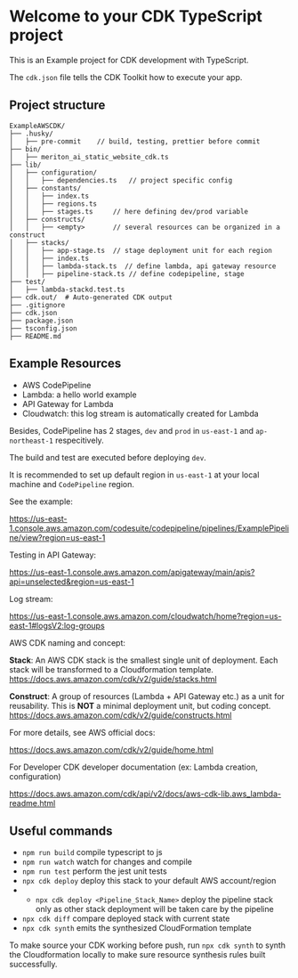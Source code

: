 # Welcome to your CDK TypeScript project

This is an Example project for CDK development with TypeScript.

The `cdk.json` file tells the CDK Toolkit how to execute your app.

## Project structure

```
ExampleAWSCDK/
├── .husky/
│   ├── pre-commit    // build, testing, prettier before commit
├── bin/
│   ├── meriton_ai_static_website_cdk.ts
├── lib/
│   ├── configuration/
│   │   ├── dependencies.ts   // project specific config
│   ├── constants/
│   │   ├── index.ts
│   │   ├── regions.ts
│   │   ├── stages.ts     // here defining dev/prod variable
│   ├── constructs/
│   │   ├── <empty>       // several resources can be organized in a construct
│   ├── stacks/
│   │   ├── app-stage.ts  // stage deployment unit for each region
│   │   ├── index.ts
│   │   ├── lambda-stack.ts  // define lambda, api gateway resource
│   │   ├── pipeline-stack.ts // define codepipeline, stage
├── test/
│   ├── lambda-stackd.test.ts
├── cdk.out/  # Auto-generated CDK output
├── .gitignore
├── cdk.json
├── package.json
├── tsconfig.json
├── README.md
```

## Example Resources

- AWS CodePipeline
- Lambda: a hello world example
- API Gateway for Lambda
- Cloudwatch: this log stream is automatically created for Lambda

Besides, CodePipeline has 2 stages, `dev` and `prod` in `us-east-1` and `ap-northeast-1` respecitively.

The build and test are executed before deploying `dev`.

It is recommended to set up default region in `us-east-1` at your local machine and `CodePipeline` region.

See the example:

https://us-east-1.console.aws.amazon.com/codesuite/codepipeline/pipelines/ExamplePipeline/view?region=us-east-1

Testing in API Gateway:

https://us-east-1.console.aws.amazon.com/apigateway/main/apis?api=unselected&region=us-east-1

Log stream:

https://us-east-1.console.aws.amazon.com/cloudwatch/home?region=us-east-1#logsV2:log-groups

AWS CDK naming and concept:

**Stack**: An AWS CDK stack is the smallest single unit of deployment. Each stack will be transformed to a Cloudformation template.
https://docs.aws.amazon.com/cdk/v2/guide/stacks.html

**Construct**: A group of resources (Lambda + API Gateway etc.) as a unit for reusability. This is **NOT** a minimal deployment unit, but coding concept.
https://docs.aws.amazon.com/cdk/v2/guide/constructs.html

For more details, see AWS official docs:

https://docs.aws.amazon.com/cdk/v2/guide/home.html

For Developer CDK developer documentation (ex: Lambda creation, configuration)

https://docs.aws.amazon.com/cdk/api/v2/docs/aws-cdk-lib.aws_lambda-readme.html

## Useful commands

- `npm run build` compile typescript to js
- `npm run watch` watch for changes and compile
- `npm run test` perform the jest unit tests
- `npx cdk deploy` deploy this stack to your default AWS account/region
-   - `npx cdk deploy <Pipeline_Stack_Name>` deploy the pipeline stack only as other stack deployment will be taken care by the pipeline
- `npx cdk diff` compare deployed stack with current state
- `npx cdk synth` emits the synthesized CloudFormation template

To make source your CDK working before push, run `npx cdk synth` to synth the Cloudformation locally to make sure resource synthesis rules built successfully.
